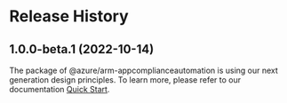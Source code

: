 # Release History
    
## 1.0.0-beta.1 (2022-10-14)

The package of @azure/arm-appcomplianceautomation is using our next generation design principles. To learn more, please refer to our documentation [Quick Start](https://aka.ms/js-track2-quickstart).
